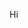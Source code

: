 Hi

<!---
LilyBotmd/LilyBotmd is a ✨ special ✨ repository because its `README.md` (this file) appears on your GitHub profile.
You can click the Preview link to take a look at your changes.
--->
